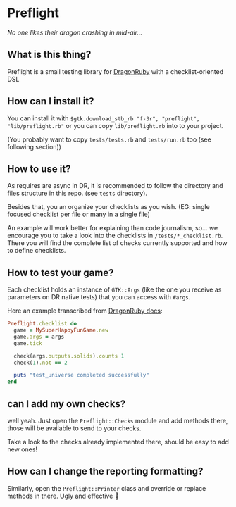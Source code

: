 # Preflight

_No one likes their dragon crashing in mid-air..._

## What is this thing?

Preflight is a small testing library for [DragonRuby](dragonruby.itch.io/) with a checklist-oriented DSL

## How can I install it?

You can install it with `$gtk.download_stb_rb "f-3r", "preflight", "lib/preflight.rb"` or you can
copy `lib/preflight.rb` into to your project.

(You probably want to copy `tests/tests.rb` and `tests/run.rb` too (see following section))

## How to use it?

As requires are async in DR, it is recommended to follow the directory and files structure in this repo.
(see `tests` directory).

Besides that, you an organize your checklists as you wish.
(EG: single focused checklist per file or many in a single file)

An example will work better for explaining than code journalism, so...
we encourage you to take a look into the checklists in `/tests/*_checklist.rb`.
There you will find the complete list of checks currently supported and how to define checklists.

## How to test your game?
Each checklist holds an instance of `GTK::Args` (like the one you receive as parameters on DR native tests) that you can access with `#args`.

Here an example transcribed from [DragonRuby docs](http://docs.dragonruby.org.s3-website-us-east-1.amazonaws.com/#----physics-and-collisions---collision-with-object-removal---tests-rb):

```ruby
Preflight.checklist do
  game = MySuperHappyFunGame.new
  game.args = args
  game.tick

  check(args.outputs.solids).counts 1
  check(1).not == 2

  puts "test_universe completed successfully"
end
```

## can I add my own checks?

well yeah. Just open the `Preflight::Checks` module and add methods there, those will be available to send to your checks.

Take a look to the checks already implemented there, should be easy to add new ones!

## How can I change the reporting formatting?
Similarly, open the `Preflight::Printer` class and override or replace methods in there. Ugly and effective :rofl:
